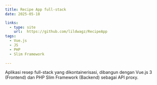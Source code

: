 ```yaml
---
title: Recipe App full-stack
date: 2025-05-18

links:
  - type: site
    url:  https://github.com/lildwagz/RecipeApp
tags:
  - Vue.js
  - JS
  - PHP
  - Slim Framework
  
---
```


Aplikasi resep full-stack yang dikontainerisasi, dibangun dengan Vue.js 3 (Frontend) dan PHP Slim Framework (Backend) sebagai API proxy.
<!--more-->
 